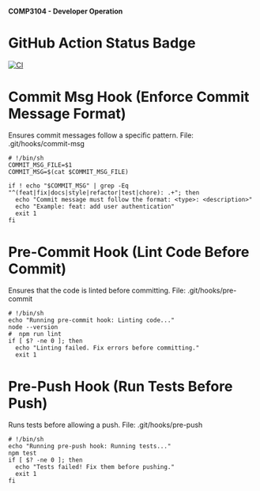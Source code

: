 #### COMP3104 - Developer Operation



# GitHub Action Status Badge

[![CI](https://github.com/guiellefranco/COMP3104/actions/workflows/ci.yml/badge.svg)](https://github.com/guiellefranco/COMP3104/actions/workflows/ci.yml)

# Commit Msg Hook (Enforce Commit Message Format)
Ensures commit messages follow a specific pattern.
File: .git/hooks/commit-msg

```
# !/bin/sh
COMMIT_MSG_FILE=$1
COMMIT_MSG=$(cat $COMMIT_MSG_FILE)

if ! echo "$COMMIT_MSG" | grep -Eq "^(feat|fix|docs|style|refactor|test|chore): .+"; then
  echo "Commit message must follow the format: <type>: <description>"
  echo "Example: feat: add user authentication"
  exit 1
fi
```

# Pre-Commit Hook (Lint Code Before Commit)

Ensures that the code is linted before committing.
File: .git/hooks/pre-commit
```
# !/bin/sh
echo "Running pre-commit hook: Linting code..."
node --version
#  npm run lint
if [ $? -ne 0 ]; then
  echo "Linting failed. Fix errors before committing."
  exit 1
```

# Pre-Push Hook (Run Tests Before Push)

Runs tests before allowing a push.
File: .git/hooks/pre-push
```
# !/bin/sh
echo "Running pre-push hook: Running tests..."
npm test
if [ $? -ne 0 ]; then
  echo "Tests failed! Fix them before pushing."
  exit 1
fi
```
